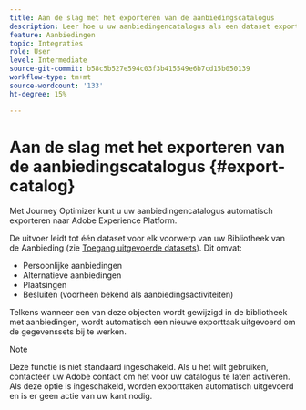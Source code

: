 ```yaml
---
title: Aan de slag met het exporteren van de aanbiedingscatalogus
description: Leer hoe u uw aanbiedingencatalogus als een dataset exporteert.
feature: Aanbiedingen
topic: Integraties
role: User
level: Intermediate
source-git-commit: b58c5b527e594c03f3b415549e6b7cd15b050139
workflow-type: tm+mt
source-wordcount: '133'
ht-degree: 15%

---
```


# Aan de slag met het exporteren van de aanbiedingscatalogus {#export-catalog}

Met Journey Optimizer kunt u uw aanbiedingencatalogus automatisch exporteren naar Adobe Experience Platform.

De uitvoer leidt tot één dataset voor elk voorwerp van uw Bibliotheek van de Aanbieding (zie [Toegang uitgevoerde datasets](../export-catalog/access-dataset.md)). Dit omvat:

* Persoonlijke aanbiedingen
* Alternatieve aanbiedingen
* Plaatsingen
* Besluiten (voorheen bekend als aanbiedingsactiviteiten)

Telkens wanneer een van deze objecten wordt gewijzigd in de bibliotheek met aanbiedingen, wordt automatisch een nieuwe exporttaak uitgevoerd om de gegevenssets bij te werken.

>[!NOTE]
>
>Deze functie is niet standaard ingeschakeld. Als u het wilt gebruiken, contacteer uw Adobe contact om het voor uw catalogus te laten activeren. Als deze optie is ingeschakeld, worden exporttaken automatisch uitgevoerd en is er geen actie van uw kant nodig.
